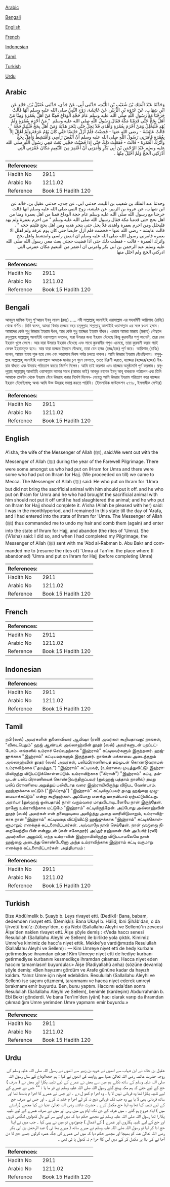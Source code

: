 [Arabic](#arabic)

[Bengali](#bengali)

[English](#english)

[French](#french)

[Indonesian](#indonesian)

[Tamil](#tamil)

[Turkish](#turkish)

[Urdu](#urdu)

## Arabic


<div dir="rtl" lang="ar" style={{fontSize:'larger',backgroundColor:'#f8f9fa',padding:20}}>
وَحَدَّثَنَا عَبْدُ الْمَلِكِ بْنُ شُعَيْبِ بْنِ اللَّيْثِ، حَدَّثَنِي أَبِي، عَنْ جَدِّي، حَدَّثَنِي عُقَيْلُ بْنُ، خَالِدٍ عَنِ ابْنِ شِهَابٍ، عَنْ عُرْوَةَ بْنِ الزُّبَيْرِ، عَنْ عَائِشَةَ، زَوْجِ النَّبِيِّ صلى الله عليه وسلم أَنَّهَا قَالَتْ خَرَجْنَا مَعَ رَسُولِ اللَّهِ صلى الله عليه وسلم عَامَ حَجَّةِ الْوَدَاعِ فَمِنَّا مَنْ أَهَلَّ بِعُمْرَةٍ وَمِنَّا مَنْ أَهَلَّ بِحَجٍّ حَتَّى قَدِمْنَا مَكَّةَ فَقَالَ رَسُولُ اللَّهِ صلى الله عليه وسلم ‏ "‏ مَنْ أَحْرَمَ بِعُمْرَةٍ وَلَمْ يُهْدِ فَلْيَحْلِلْ وَمَنْ أَحْرَمَ بِعُمْرَةٍ وَأَهْدَى فَلاَ يَحِلُّ حَتَّى يَنْحَرَ هَدْيَهُ وَمَنْ أَهَلَّ بِحَجٍّ فَلْيُتِمَّ حَجَّهُ ‏"‏ ‏.‏ قَالَتْ عَائِشَةُ - رضى الله عنها - فَحِضْتُ فَلَمْ أَزَلْ حَائِضًا حَتَّى كَانَ يَوْمُ عَرَفَةَ وَلَمْ أُهْلِلْ إِلاَّ بِعُمْرَةٍ فَأَمَرَنِي رَسُولُ اللَّهِ صلى الله عليه وسلم أَنْ أَنْقُضَ رَأْسِي وَأَمْتَشِطَ وَأُهِلَّ بِحَجٍّ وَأَتْرُكَ الْعُمْرَةَ - قَالَتْ - فَفَعَلْتُ ذَلِكَ حَتَّى إِذَا قَضَيْتُ حَجَّتِي بَعَثَ مَعِي رَسُولُ اللَّهِ صلى الله عليه وسلم عَبْدَ الرَّحْمَنِ بْنَ أَبِي بَكْرٍ وَأَمَرَنِي أَنْ أَعْتَمِرَ مِنَ التَّنْعِيمِ مَكَانَ عُمْرَتِي الَّتِي أَدْرَكَنِي الْحَجُّ وَلَمْ أَحْلِلْ مِنْهَا ‏.‏
</div>
<div style={{backgroundColor:'#f8f9fa',padding:20, marginBottom: 10}}><table> <thead> <tr> <th>References:</th> <th></th> </tr> </thead> <tbody><tr><td>Hadith No</td><td>2911</td></tr><tr><td>Arabic No</td><td>1211.02</td></tr><tr><td>Reference</td><td>Book 15 Hadith 120</td></tr></tbody></table></div>


<div dir="rtl" lang="ar" style={{fontSize:'larger',backgroundColor:'#f8f9fa',padding:20}}>
وحدثنا عبد الملك بن شعيب بن الليث، حدثني ابي، عن جدي، حدثني عقيل بن، خالد عن ابن شهاب، عن عروة بن الزبير، عن عايشة، زوج النبي صلى الله عليه وسلم انها قالت خرجنا مع رسول الله صلى الله عليه وسلم عام حجة الوداع فمنا من اهل بعمرة ومنا من اهل بحج حتى قدمنا مكة فقال رسول الله صلى الله عليه وسلم " من احرم بعمرة ولم يهد فليحلل ومن احرم بعمرة واهدى فلا يحل حتى ينحر هديه ومن اهل بحج فليتم حجه " . قالت عايشة - رضى الله عنها - فحضت فلم ازل حايضا حتى كان يوم عرفة ولم اهلل الا بعمرة فامرني رسول الله صلى الله عليه وسلم ان انقض راسي وامتشط واهل بحج واترك العمرة - قالت - ففعلت ذلك حتى اذا قضيت حجتي بعث معي رسول الله صلى الله عليه وسلم عبد الرحمن بن ابي بكر وامرني ان اعتمر من التنعيم مكان عمرتي التي ادركني الحج ولم احلل منها
</div>
<div style={{backgroundColor:'#f8f9fa',padding:20, marginBottom: 10}}><table> <thead> <tr> <th>References:</th> <th></th> </tr> </thead> <tbody><tr><td>Hadith No</td><td>2911</td></tr><tr><td>Arabic No</td><td>1211.02</td></tr><tr><td>Reference</td><td>Book 15 Hadith 120</td></tr></tbody></table></div>

## Bengali


<div dir="ltr" lang="bn" style={{fontSize:'larger',backgroundColor:'#f8f9fa',padding:20}}>
আবদুল মালিক ইবনু শু'আয়ব ইবনু লায়স (রহঃ) ..... নবী সাল্লাল্লাহু আলাইহি ওয়াসাল্লাম এর সহধর্মিণী আয়িশাহ (রাযিঃ) থেকে বর্ণিত। তিনি বলেন, আমরা বিদায় হজ্জের বছর রসূলুল্লাহ সাল্লাল্লাহু আলাইহি ওয়াসাল্লাম এর সঙ্গে রওনা হলাম। আমাদের কেউ শুধু উমরার ইহরাম বঁধল, আর কেউ শুধু হাজ্জের ইহরাম বাঁধল। এভাবে আমরা মাক্কায় (মক্কায়) পৌছলে রসূলুল্লাহ সাল্লাল্লাহু আলাইহি ওয়াসাল্লাম বললেন, যারা উমরার জন্য ইহরাম বেঁধেছে কিন্তু কুরবানীর পশু আনেনি, তারা যেন ইহরাম খুলে ফেলে। আর যারা উমরার ইহরাম বেঁধেছে এবং সাথে কুরবানীর পশুও এনেছে, তারা কুরবানী করার পরই কেবল ইহরামমুক্ত হবে। আর যারা হজ্জের ইহরাম বেঁধেছে, তারা যেন হাজ্জ (হজ্জ/হজ) পূর্ণ করে। আয়িশাহ্ (রাযিঃ) বলেন, আমার হায়য শুরু হয়ে গেল এবং আরাফাহ দিবস পর্যন্ত চলতে থাকল। আমি উমরার ইহরাম বেঁধেছিলাম। রসূলুল্লাহ সাল্লাল্লাহু আলাইহি ওয়াসাল্লাম আমাকে মাথার চুল খুলে ফেলতে, তাতে চিরুণী করতে, হাজ্জের (হজ্জের/হজের) ইহরাম বাঁধতে এবং উমরাহ পরিত্যাগ করতে নির্দেশ দিলেন। আমি তাই করলাম এবং হাজ্জের অনুষ্ঠানাদি পূর্ণ করলাম। রসূলুল্লাহ সাল্লাল্লাহু আলাইহি ওয়াসাল্লাম আমার সাথে (আমার ভাই) আবদুর রহমান ইবনু আবূ বাকরকে পাঠালেন এবং তিনি আমাকে তানইম থেকে ইহরাম বেঁধে উমরাহ করার নির্দেশ দিলেন- যেহেতু আমি উমরার ইহরাম পরিত্যাগ করে হাজ্জের ইহরাম বেঁধেছিলাম; অথচ আমি উক্ত উমরাহ সমাপ্ত করতে পারিনি। (ইসলামিক ফাউন্ডেশন ২৭৭৮, ইসলামীক সেন্টার)
</div>
<div style={{backgroundColor:'#f8f9fa',padding:20, marginBottom: 10}}><table> <thead> <tr> <th>References:</th> <th></th> </tr> </thead> <tbody><tr><td>Hadith No</td><td>2911</td></tr><tr><td>Arabic No</td><td>1211.02</td></tr><tr><td>Reference</td><td>Book 15 Hadith 120</td></tr></tbody></table></div>

## English


<div dir="ltr" lang="en" style={{fontSize:'larger',backgroundColor:'#f8f9fa',padding:20}}>
A'isha, the wife of the Messenger of Allah (ﷺ), said:We went out with the Messenger of Allah (ﷺ) during the year of the Farewell Pilgrimage. There were some amongst us who had put on IHram for Umra and there were some who had put on Ihram for Hajj. (We proceeded on till) we came to Mecca. The Messenger of Allah (ﷺ) said: He who put on Ihram for 'Umra but did not bring the sacrificial animal with him should put it off. and he who put on Ihram for Umra and he who had brought the sacrificial animal with him should not put it off until he had slaughtered the animal; and he who put on lhram for Hajj should complete it. A'isha (Allah be pleased with her) said: I was in the monthlyperiod, and I remained In this state till the day of 'Arafa, and I had entered into the state of Ihram for 'Umra. The Messenger of Allah (ﷺ) thus commanded me to undo my hair and comb them (again) and enter into the state of Ihram for Hajj, and abandon (the rites of 'Umra). She ('A'isha) said: I did so, and when I had completed my Pilgrimage, the Messenger of Allah (ﷺ) sent with me 'Abd al-Rabman b. Abu Bakr and commanded me to (resume the rites of) 'Umra at Tan'im. the place where (I abandoned) 'Umra and put on Ihram for Hajj (before completing Umra)
</div>
<div style={{backgroundColor:'#f8f9fa',padding:20, marginBottom: 10}}><table> <thead> <tr> <th>References:</th> <th></th> </tr> </thead> <tbody><tr><td>Hadith No</td><td>2911</td></tr><tr><td>Arabic No</td><td>1211.02</td></tr><tr><td>Reference</td><td>Book 15 Hadith 120</td></tr></tbody></table></div>

## French


<div dir="ltr" lang="fr" style={{fontSize:'larger',backgroundColor:'#f8f9fa',padding:20}}>

</div>
<div style={{backgroundColor:'#f8f9fa',padding:20, marginBottom: 10}}><table> <thead> <tr> <th>References:</th> <th></th> </tr> </thead> <tbody><tr><td>Hadith No</td><td>2911</td></tr><tr><td>Arabic No</td><td>1211.02</td></tr><tr><td>Reference</td><td>Book 15 Hadith 120</td></tr></tbody></table></div>

## Indonesian


<div dir="ltr" lang="id" style={{fontSize:'larger',backgroundColor:'#f8f9fa',padding:20}}>

</div>
<div style={{backgroundColor:'#f8f9fa',padding:20, marginBottom: 10}}><table> <thead> <tr> <th>References:</th> <th></th> </tr> </thead> <tbody><tr><td>Hadith No</td><td>2911</td></tr><tr><td>Arabic No</td><td>1211.02</td></tr><tr><td>Reference</td><td>Book 15 Hadith 120</td></tr></tbody></table></div>

## Tamil


<div dir="ltr" lang="ta" style={{fontSize:'larger',backgroundColor:'#f8f9fa',padding:20}}>
நபி (ஸல்) அவர்களின் துணைவியார் ஆயிஷா (ரலி) அவர்கள் கூறியதாவது: நாங்கள், "விடைபெறும்" ஹஜ் ஆண்டில் அல்லாஹ்வின் தூதர் (ஸல்) அவர்களுடன் புறப்பட்டோம். எங்களில் உம்ராச் செய்வதற்காக "இஹ்ராம்" கட்டியவர்களும் இருந்தனர். ஹஜ்ஜுக்காக "இஹ்ராம்" கட்டியவர்களும் இருந்தனர். நாங்கள் மக்காவை அடைந்ததும் அல்லாஹ்வின் தூதர் (ஸல்) அவர்கள், பலிப்பிராணியைத் தம்முடன் கொண்டுவராமல் உம்ராவிற்காக ("தமத்துஉ") "இஹ்ராம்" கட்டியவர், (உம்ராவை முடித்துவிட்டு) இஹ்ராமிலிருந்து விடுபட்டுக்கொள்ளட்டும். உம்ராவிற்காக ("கிரான்") "இஹ்ராம்" கட்டி, தம்முடன் பலிப் பிராணியைக் கொண்டுவந்திருப்பவர் (துல்ஹஜ் பத்தாம் நாளில்) தமது பலிப் பிராணியை அறுத்துப் பலியிடாத வரை இஹ்ராமிலிருந்து விடுபட வேண்டாம். ஹஜ்ஜுக்காக மட்டும் ("இஃப்ராத்") "இஹ்ராம்" கட்டியிருப்பவர் தமது ஹஜ்ஜை முழுமையாக்கட்டும்" என்று கூறினார்கள். அப்போது எனக்கு மாதவிடாய் ஏற்பட்டுவிட்டது. அரஃபா (துல்ஹஜ் ஒன்பதாம்) நாள் வரும்வரை மாதவிடாயுடனேயே நான் இருந்தேன். நானோ உம்ராவிற்காக மட்டுமே "இஹ்ராம்" கட்டியிருந்தேன். அப்போது அல்லாஹ்வின் தூதர் (ஸல்) அவர்கள் என் தலைமுடியை அவிழ்த்து அதை வாரிவிடுமாறும், உம்ராவிற்காக நான் "இஹ்ராம்" கட்டியதை விட்டுவிட்டு ஹஜ்ஜுக்காக "இஹ்ராம்" கட்டிக்கொள்ளுமாறும் எனக்குக் கட்டளையிட்டார்கள். அவ்வாறே நான் செய்தேன். நான் ஹஜ்ஜை நிறைவேற்றிய பின் என்னுடன் (என் சகோதரர்) அப்துர் ரஹ்மான் பின் அபீபக்ர் (ரலி) அவர்களை அனுப்பி, எந்த உம்ராவின் இஹ்ராமிலிருந்து விடுபடாமலேயே நான் ஹஜ்ஜை அடைந்து கொண்டேனோ அந்த உம்ராவிற்காக இஹ்ராம் கட்டி வருமாறு எனக்குக் கட்டளையிட்டார்கள். அத்தியாயம் :
</div>
<div style={{backgroundColor:'#f8f9fa',padding:20, marginBottom: 10}}><table> <thead> <tr> <th>References:</th> <th></th> </tr> </thead> <tbody><tr><td>Hadith No</td><td>2911</td></tr><tr><td>Arabic No</td><td>1211.02</td></tr><tr><td>Reference</td><td>Book 15 Hadith 120</td></tr></tbody></table></div>

## Turkish


<div dir="ltr" lang="tr" style={{fontSize:'larger',backgroundColor:'#f8f9fa',padding:20}}>
Bize Abdülmelik b. Şuayb b. Leys rivayet etti. (Dediki): Bana, babam, dedemden rivayet etti. (Demişki): Bana Ukayl b. Hâlîd, İbni Şihâb'dan, o da Urvetü'bnü'z-Zübeyr'den, o da Nebi (Sallallahu Aleyhi ve Sellem)'in zevcesi Âişe'den naklen rivayet ettL Âişe şöyle demiş : «Veda haccı senesi Resulullah (Sallallahu Aleyhi ve Sellem) ile birlikte yola çıktık. Kimimiz Umre'ye kimimiz de hacc'a niyet ettik. Mekke'ye vardığımızda Resulullah (Sallallahu Aleyhi ve Sellem) : — Kim Umreye niyet etti de hedy kurbanı getirmedıyse ihramdan çıksın! Kim Umreye niyet etti de hediye kurbanı getirmediyse kurbanını kesmedikçe ihramdan çıkamaz. Hacca niyet eden haccını tamamlasın! buyurdular.» Âişe (Radiyallahû anha) (sözüne devamla) şöyle demiş: «Ben hayızımı gördüm ve Arafe gününe kadar da hayızh kaldım. Yalnız Umre için niyet edebildim. Resulullah (Sallallahu Aleyhi ve Sellem) ise saçımı çözmemi, taranmamı ve hacca niyet ederek umreyi bırakmamı emir buyurdu. Ben, bunu yaptım. Haccımı eda'dan sonra Resulullah (Sallallahu Aleyhi ve Sellem), benimle (kardeşim) Abdurrahmân b. Ebî Bekri gönderdi. Ve bana Ten'im'den (yâni) hacı olarak varıp da ihramdan çıkmadığım Umre yerimden Umre yapmamı emir buyurdu.»
</div>
<div style={{backgroundColor:'#f8f9fa',padding:20, marginBottom: 10}}><table> <thead> <tr> <th>References:</th> <th></th> </tr> </thead> <tbody><tr><td>Hadith No</td><td>2911</td></tr><tr><td>Arabic No</td><td>1211.02</td></tr><tr><td>Reference</td><td>Book 15 Hadith 120</td></tr></tbody></table></div>

## Urdu


<div dir="rtl" lang="ur" style={{fontSize:'larger',backgroundColor:'#f8f9fa',padding:20}}>
عقیل بن خالد نے ابن شہاب سے انھوں نے عروہ بن زبیر سے انھوں نے رسول اللہ صلی اللہ علیہ وسلم کی زوجہ حضرت عائشہ رضی اللہ تعالیٰ عنہا سے روایت کی انھوں نے کہا : ہم حجۃالوداع کے سال رسول اللہ صلی اللہ علیہ وسلم کے ساتھ نکلے ہم میں سے بعض نے عمرے کے لیے تلبیہ پکارا اور بعض نے ( صرف ) حج کے لیے حتیٰ کہ ہم مکہ پہنچ گئے رسول اللہ صلی اللہ علیہ وسلم نے فر ما یا : "" جس نے عمرے کے لیے تلبیہ پکارا تھا وہ قربانی نہیں لا یا ۔ وہ احرا م کھو ل دے ۔ اور جس نے عمرے کا احرا م باندھا تھا اور ساتھ قربانی بھی لا یا ہے وہ جب تک قربانی ذبح نہ کر لے احرا م ختم نہ کرے ۔ اور جس نے صرف حج کے لیے تلبیہ کہا تھا وہ اپنا حج مکمل کرے ۔ حضرت عائشہ رضی اللہ تعالیٰ عنہا نے کہا مجھے ( راستے میں ) ایام شروع ہو گئے ۔ میں عرفہ کے دن تک ایام ہی میں رہی اور میں نے صرف عمرے کے لیے تلبیہ پکا را تھا رسول اللہ صلی اللہ علیہ وسلم نے مجھے حکم دیا کہ میں اپنے سر کے بال کھولوں لنگھی کروں اور حج کے لیے تلبیہ پکاروں اور عمرے ( کے اعمال ) چھوڑدوں تو میں نے یہی کیا ۔ جب میں نے اپنا حج ادا کر لیا تو رسول اللہ صلی اللہ علیہ وسلم نے میرے ساتھ ( میرے بھا ئی ) عبد الرحمٰن بن ابی بکر رضی اللہ تعالیٰ عنہ کو بھیجا اور مجھے حکم دیا کہ میں اس عمرے کی جگہ عمرہ کرلوں جسے حج کا دن آجا نے کی بنا پر مکمل کر کے میں اس کاا حرا م نہ کھول پا ئی تھی ۔
</div>
<div style={{backgroundColor:'#f8f9fa',padding:20, marginBottom: 10}}><table> <thead> <tr> <th>References:</th> <th></th> </tr> </thead> <tbody><tr><td>Hadith No</td><td>2911</td></tr><tr><td>Arabic No</td><td>1211.02</td></tr><tr><td>Reference</td><td>Book 15 Hadith 120</td></tr></tbody></table></div>